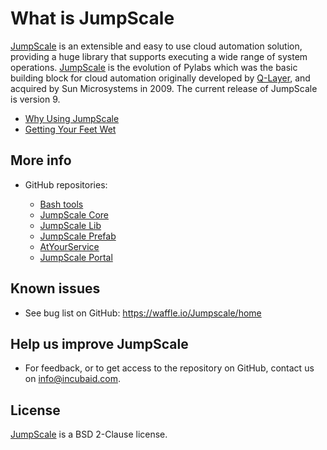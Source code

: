 # What is JumpScale

[JumpScale](http://www.jumpscale.com/) is an extensible and easy to use cloud automation solution, providing a huge library that supports executing a wide range of system operations. [JumpScale](http://www.jumpscale.com/) is the evolution of Pylabs which was the basic building block for cloud automation originally developed by [Q-Layer](http://incubaid.com/successes/Q-Layer/), and acquired by Sun Microsystems in 2009\. The current release of JumpScale is version 9.

- [Why Using JumpScale](Introduction/WhyJumpScale.md)
- [Getting Your Feet Wet](GettingYourFeetWet/GettingYourFeetWet.md)

## More info

- GitHub repositories:

  - [Bash tools](https://github.com/threefoldtech/jumpscale_/bash)
  - [JumpScale Core](https://github.com/threefoldtech/jumpscale_/core9)
  - [JumpScale Lib](https://github.com/threefoldtech/jumpscale_/lib9)
  - [JumpScale Prefab](https://github.com/threefoldtech/jumpscale_/prefab9)
  - [AtYourService](https://github.com/threefoldtech/jumpscale_/ays9)
  - [JumpScale Portal](https://github.com/threefoldtech/jumpscale_/portal9)


## Known issues

- See bug list on GitHub: <https://waffle.io/Jumpscale/home>

## Help us improve JumpScale

- For feedback, or to get access to the repository on GitHub, contact us on info@incubaid.com.

## License

[JumpScale](http://www.jumpscale.com/) is a BSD 2-Clause license.
